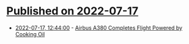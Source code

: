# [Published on 2022-07-17](index.md)

* [2022-07-17, 12:44:00](https://soylentnews.org/article.pl?sid=22/07/16/1341220&from=rss) - [Airbus A380 Completes Flight Powered by Cooking Oil](https://soylentnews.org/article.pl?sid=22/07/16/1341220&from=rss)
